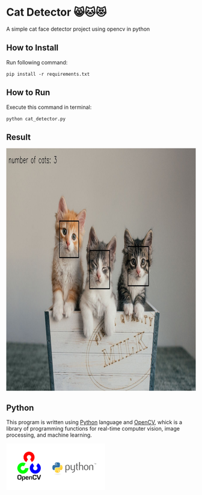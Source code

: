 
# Cat Detector 😸🐱😻
A simple cat face detector project using opencv in python

## How to Install
Run following command:
```
pip install -r requirements.txt
```

## How to Run
Execute this command in terminal:
```
python cat_detector.py
```

## Result
<img src="output\cat detector output.jpg" width="957.22" height="645">

## Python
This program is written using [Python](https://www.python.org/) language and [OpenCV](https://opencv.org/), whick is a library of programming functions for real-time computer vision, image processing, and machine learning.

<img src="input\opencv.webp" width="262.5" height="124.75">